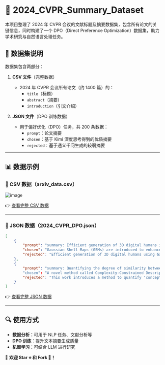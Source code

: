 
# 📂 2024_CVPR_Summary_Dataset  
本项目整理了 2024 年 CVPR 会议的文献标题及摘要数据集，包含所有论文的关键信息，同时构建了一个 DPO（Direct Preference Optimization）数据集，助力学术研究与自然语言处理任务。
## 📜 数据集说明  
数据集包含两部分：  
1. **CSV 文件**（完整数据）  
   - 2024 年 CVPR 会议所有论文（约 1400 篇）的：
     - `title`（标题）
     - `abstract`（摘要）
     - `introduction`（引文介绍）
  
2. **JSON 文件**（DPO 训练数据）  
   - 用于偏好优化（DPO）任务，共 200 条数据：
     - `prompt`：论文摘要
     - `chosen`：基于 Kimi 深度思考得到的优质摘要  
     - `rejected`：基于通义千问生成的较弱摘要  

---

## 📊 数据示例  

### 📄 CSV 数据（arxiv_data.csv）  

![image](https://github.com/user-attachments/assets/6fd5d726-6fe4-430d-bf3f-0d5783618728)


👉 [查看完整 CSV 数据](./data/arxiv_data.csv)  

---

### 📜 JSON 数据（2024_CVPR_DPO.json）  

```json
[
    {
        "prompt": "summary: Efficient generation of 3D digital humans is important\nin several industries...",
        "chosen": "Gaussian Shell Maps (GSMs) are introduced to enhance 3D human generation efficiency...",
        "rejected": "Efficient generation of 3D digital humans using Gaussian Shell Maps that ..."
    },
    {
        "prompt": "summary: Quantifying the degree of similarity between images is a\nkey copyright issue for image-based machine learning..."
        "chosen": "A novel method called Complexity-Constrained Descriptive Autoencoding (CC:DAE) is proposed to define...",
        "rejected": "This work introduces a method to quantify 'conceptual similarity' among images by generating ..."
    }
]
```

👉 [查看完整 JSON 数据](./data/cleaned_DPO.json)  

---

## 🔍 使用方式  

- **数据分析**：可用于 NLP 任务、文献分析等  
- **DPO 训练**：提升文本摘要生成质量  
- **机器学习**：可结合 LLM 进行研究  

📢 **欢迎 Star ⭐ 和 Fork 🍴！**  
